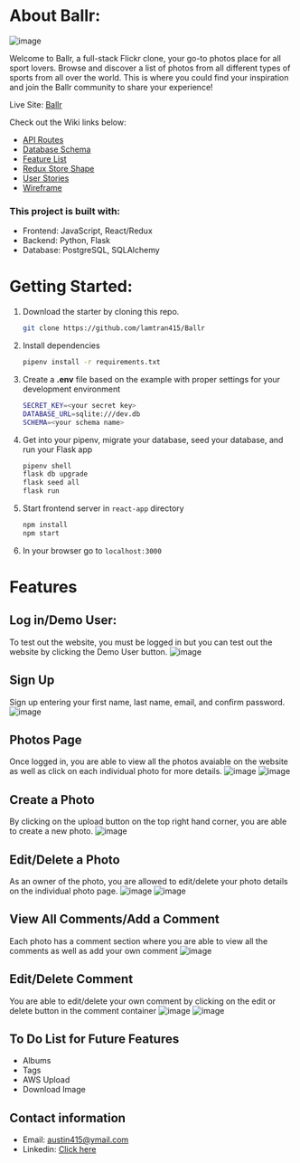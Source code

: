 # About Ballr:
![image](https://user-images.githubusercontent.com/114116854/222051065-d82cc0ed-882d-43c7-85f3-41201564b8f6.png)

Welcome to Ballr, a full-stack Flickr clone, your go-to photos place for all sport lovers. Browse and discover a list of photos from all different types of sports from all over the world. This is where you could find your inspiration and join the Ballr community to share your experience!

Live Site: [Ballr](https://ballr.onrender.com/)

Check out the Wiki links below:
* [API Routes](https://github.com/lamtran415/Ballr/wiki/API-Routes)
* [Database Schema](https://github.com/lamtran415/Ballr/wiki/Database-Schema)
* [Feature List](https://github.com/lamtran415/Ballr/wiki/Feature-List)
* [Redux Store Shape](https://github.com/lamtran415/Ballr/wiki/Redux-Store-Shape)
* [User Stories](https://github.com/lamtran415/Ballr/wiki/Redux-Store-Shape)
* [Wireframe](https://github.com/lamtran415/Ballr/wiki/Wireframe)

### This project is built with:
* Frontend: JavaScript, React/Redux
* Backend: Python, Flask
* Database: PostgreSQL, SQLAlchemy

# Getting Started:
1. Download the starter by cloning this repo.
   ```bash
   git clone https://github.com/lamtran415/Ballr
   ```
2. Install dependencies
   ```bash
   pipenv install -r requirements.txt
   ```
3. Create a **.env** file based on the example with proper settings for your
   development environment
   ```bash
   SECRET_KEY=<your secret key>
   DATABASE_URL=sqlite:///dev.db
   SCHEMA=<your schema name>
   ```
4. Get into your pipenv, migrate your database, seed your database, and run your Flask app

   ```bash
   pipenv shell
   flask db upgrade
   flask seed all
   flask run
   ```
5. Start frontend server in `react-app` directory
   ```bash
   npm install
   npm start
   ```
6. In your browser go to `localhost:3000`

# Features

## Log in/Demo User:
To test out the website, you must be logged in but you can test out the website by clicking the Demo User button.
![image](https://user-images.githubusercontent.com/114116854/222050870-13ec552b-06d6-4b3f-b144-f7506574d899.png)

## Sign Up
Sign up entering your first name, last name, email, and confirm password.
![image](https://user-images.githubusercontent.com/114116854/222051197-155426ee-4bdf-4cd0-91d6-8e7a710a894c.png)

## Photos Page
Once logged in, you are able to view all the photos avaiable on the website as well as click on each individual photo for more details.
![image](https://user-images.githubusercontent.com/114116854/222289958-594c98b5-3f53-4ffb-bc4e-8b8942d20d04.png)
![image](https://user-images.githubusercontent.com/114116854/222051456-40b147c7-9176-4e4b-aa40-8ed4fa159d6e.png)

## Create a Photo
By clicking on the upload button on the top right hand corner, you are able to create a new photo.
![image](https://user-images.githubusercontent.com/114116854/222051624-a34a8bd6-7965-4014-adbf-9cf5500efc60.png)

## Edit/Delete a Photo
As an owner of the photo, you are allowed to edit/delete your photo details on the individual photo page.
![image](https://user-images.githubusercontent.com/114116854/222051785-690f87f1-0aae-49e6-9a07-af219198a3b9.png)
![image](https://user-images.githubusercontent.com/114116854/222051834-f9f6579f-e2f8-44cf-a0f0-396bcd83d300.png)

## View All Comments/Add a Comment
Each photo has a comment section where you are able to view all the comments as well as add your own comment
![image](https://user-images.githubusercontent.com/114116854/222052181-e5a58220-7c80-44bc-af3b-6b464c8ed688.png)

## Edit/Delete Comment
You are able to edit/delete your own comment by clicking on the edit or delete button in the comment container
![image](https://user-images.githubusercontent.com/114116854/222052386-70e78789-5806-4dd4-be37-1bbef5e165ed.png)
![image](https://user-images.githubusercontent.com/114116854/222052405-94d2f1ea-ad69-4a3b-8aac-21fd653eafe4.png)

## To Do List for Future Features
- Albums
- Tags
- AWS Upload
- Download Image

## Contact information
- Email: austin415@ymail.com
- Linkedin: [Click here](https://www.linkedin.com/in/austin-lam-tran-93881a155/)



